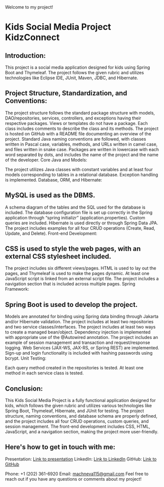 Welcome to my project!
# Kids Social Media Project KidzConnect

## Introduction:
This project is a social media application designed for kids using Spring Boot and Thymeleaf. The project follows the given rubric and utilizes technologies like Eclipse IDE, JUnit, Maven, JDBC, and Hibernate.

## Project Structure, Standardization, and Conventions:

The project structure follows the standard package structure with models, DAO/repositories, services, controllers, and exceptions having their respective packages.
Views or templates do not have a package.
Each class includes comments to describe the class and its methods.
The project is hosted on GitHub with a README file documenting an overview of the project.
Standard Java naming conventions are followed, with classes written in Pascal case, variables, methods, and URLs written in camel case, and files written in snake case.
Packages are written in lowercase with each word separated by dots, and includes the name of the project and the name of the developer.
Core Java and Models:

The project utilizes Java classes with constant variables and at least four models corresponding to tables in a relational database.
Exception handling is implemented.
Database, ORM, and Hibernate:

## MySQL is used as the DBMS.
A schema diagram of the tables and the SQL used for the database is included.
The database configuration file is set up correctly in the Spring application through “spring initializr” (application.properties).
Custom queries are included.
Hibernate is used directly or through Spring Data JPA.
The project includes examples for all four CRUD operations (Create, Read, Update, and Delete).
Front-end Development:

## CSS is used to style the web pages, with an external CSS stylesheet included.
The project includes six different views/pages.
HTML is used to lay out the pages, and Thymeleaf is used to make the pages dynamic.
At least one JavaScript script is linked from an external script file.
The project includes a navigation section that is included across multiple pages.
Spring Framework:

## Spring Boot is used to develop the project.
Models are annotated for binding using Spring data binding through Jakarta and/or Hibernate validation.
The project includes at least two repositories and two service classes/interfaces.
The project includes at least two ways to create a managed bean/object.
Dependency injection is implemented with appropriate use of the @Autowired annotation.
The project includes an example of session management and transaction and request/response logging.
Web Services (JAX-WS, JAX-RS, or Spring REST) are implemented.
Sign-up and login functionality is included with hashing passwords using bcrypt.
Unit Testing:

Each query method created in the repositories is tested.
At least one method in each service class is tested.
## Conclusion:
This Kids Social Media Project is a fully functional application designed for kids, which follows the given rubric and utilizes various technologies like Spring Boot, Thymeleaf, Hibernate, and JUnit for testing. The project structure, naming conventions, and database schema are properly defined, and the project includes all four CRUD operations, custom queries, and session management. The front-end development includes CSS, HTML, JavaScript, and a navigation section, making the project more user-friendly. 

## Here's how to get in touch with me:

Presentation: [Link to presentation](https://docs.google.com/presentation/d/1ZY8pHQuXkNkiIovZPwlPQ1t158xlK4nFf5Y6zWFfHo4/edit?usp=sharing)
LinkedIn: [Link to LinkedIn](https://www.linkedin.com/in/ekaterina-machneva/)
GitHub: [Link to GitHub](https://github.com/KatyaMa)

Phone: +1 (202) 361-6920
Email: machneva115@gmail.com
Feel free to reach out if you have any questions or comments about my project!

